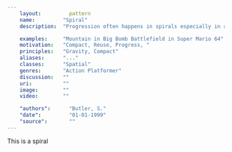```yaml
---
    layout:         pattern
    name:         "Spiral"
    description:  "Progression often happens in spirals especially in action platformers."

    examples:     "Mountain in Big Bomb Battlefield in Super Mario 64"
    motivation:   "Compact, Reuse, Progress, "
    principles:   "Gravity, Compact"
    aliases:      "..."
    classes:      "Spatial"
    genres:       "Action Platformer"
    discussion:   ""
    uri:          ""
    image:        ""
    video:        ""

    "authors":      "Butler, S."
    "date":         "01-01-1999"
    "source":       ""
---
```


This is a spiral
